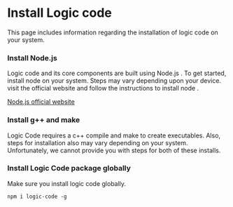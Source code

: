# Install Logic code
This page includes information regarding the installation of logic code on your system.   

### Install Node.js 

Logic code and its core components are built using Node.js . To get started, install node on your system. Steps may vary depending upon your device. visit the official website and follow the instructions to install node .

[Node.js official website](https://nodejs.org/)

### Install g++ and make  
Logic Code requires a c++ compile and make to create executables. Also, steps for installation also may vary depending on your system. Unfortunately, we cannot provide you with steps for both of these installs.

### Install Logic Code package globally
Make sure you install logic code globally.
```
npm i logic-code -g
```